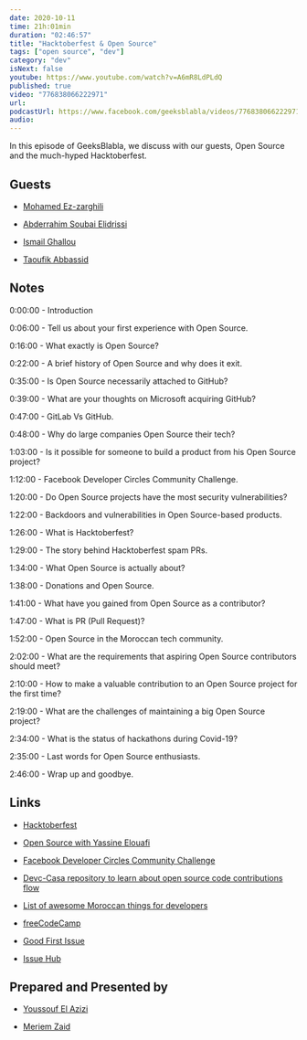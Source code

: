 ```yaml
---
date: 2020-10-11
time: 21h:01min
duration: "02:46:57"
title: "Hacktoberfest & Open Source"
tags: ["open source", "dev"]
category: "dev"
isNext: false
youtube: https://www.youtube.com/watch?v=A6mR8LdPLdQ
published: true
video: "776838066222971"
url:
podcastUrl: https://www.facebook.com/geeksblabla/videos/776838066222971
audio:
---
```


In this episode of GeeksBlabla, we discuss with our guests, Open Source and the much-hyped Hacktoberfest.

## Guests

- [Mohamed Ez-zarghili](https://www.facebook.com/mohamed.ezzarghili)

- [Abderrahim Soubai Elidrissi](https://www.facebook.com/zizwar0nline)

- [Ismail Ghallou](https://twitter.com/smakosh)

- [Taoufik Abbassid](https://twitter.com/taoufikabbassid)

## Notes

0:00:00 - Introduction

0:06:00 - Tell us about your first experience with Open Source.

0:16:00 - What exactly is Open Source?

0:22:00 - A brief history of Open Source and why does it exit.

0:35:00 - Is Open Source necessarily attached to GitHub?

0:39:00 - What are your thoughts on Microsoft acquiring GitHub?

0:47:00 - GitLab Vs GitHub.

0:48:00 - Why do large companies Open Source their tech?

1:03:00 - Is it possible for someone to build a product from his Open Source project?

1:12:00 - Facebook Developer Circles Community Challenge.

1:20:00 - Do Open Source projects have the most security vulnerabilities?

1:22:00 - Backdoors and vulnerabilities in Open Source-based products.

1:26:00 - What is Hacktoberfest?

1:29:00 - The story behind Hacktoberfest spam PRs.

1:34:00 - What Open Source is actually about?

1:38:00 - Donations and Open Source.

1:41:00 - What have you gained from Open Source as a contributor?

1:47:00 - What is PR (Pull Request)?

1:52:00 - Open Source in the Moroccan tech community.

2:02:00 - What are the requirements that aspiring Open Source contributors should meet?

2:10:00 - How to make a valuable contribution to an Open Source project for the first time?

2:19:00 - What are the challenges of maintaining a big Open Source project?

2:34:00 - What is the status of hackathons during Covid-19?

2:35:00 - Last words for Open Source enthusiasts.

2:46:00 - Wrap up and goodbye.

## Links

- [Hacktoberfest](https://hacktoberfest.digitalocean.com/)

- [Open Source with Yassine Elouafi](https://geeksblabla.io/blablas/open-source-with-yassine-elouafi)

- [Facebook Developer Circles Community Challenge](https://developercircles2020.devpost.com/)

- [Devc-Casa repository to learn about open source code contributions flow](https://github.com/DevC-Casa/devc-casa-hacktoberfest)

- [List of awesome Moroccan things for developers](https://github.com/DevC-Casa/awesome-morocco)

- [freeCodeCamp](https://www.freecodecamp.org/)

- [Good First Issue](https://goodfirstissue.dev/)

- [Issue Hub](http://issuehub.io/)

## Prepared and Presented by

- [Youssouf El Azizi](https://elazizi.com/)

- [Meriem Zaid](https://www.facebook.com/MeriemZaid)
